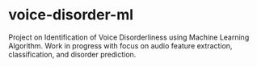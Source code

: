 # voice-disorder-ml
Project on Identification of Voice Disorderliness using Machine Learning Algorithm. Work in progress with focus on audio feature extraction, classification, and disorder prediction.
